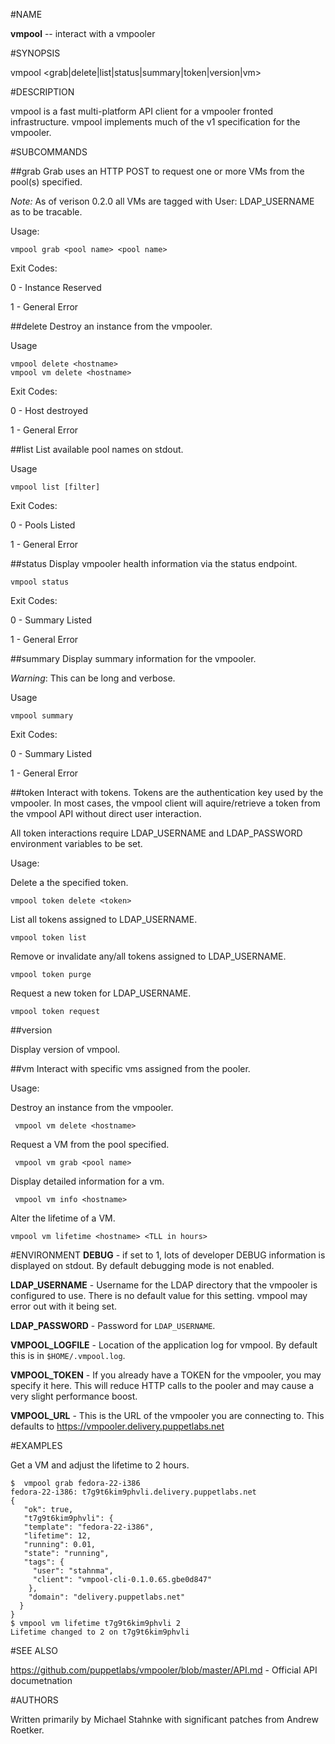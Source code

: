 #NAME

**vmpool** -- interact with a vmpooler


#SYNOPSIS

vmpool <grab|delete|list|status|summary|token|version|vm>

#DESCRIPTION

vmpool is a fast multi-platform API client for a vmpooler fronted infrastructure. vmpool implements much of the v1 specification for the vmpooler.

#SUBCOMMANDS

##grab
Grab uses an HTTP POST to request one or more VMs from the pool(s) specified.

_Note:_ As of verison 0.2.0 all VMs are tagged with User: LDAP_USERNAME as to be tracable.

Usage:

    vmpool grab <pool name> <pool name>

Exit Codes:

0 - Instance Reserved

1 - General Error

##delete
Destroy an instance from the vmpooler.

Usage

    vmpool delete <hostname>
    vmpool vm delete <hostname>

Exit Codes:

0 - Host destroyed

1 - General Error

##list
List available pool names on stdout.

Usage

    vmpool list [filter]

Exit Codes:

0 - Pools Listed

1 - General Error


##status
Display vmpooler health information via the status endpoint.

    vmpool status

Exit Codes:

0 - Summary Listed

1 - General Error

##summary
Display summary information for the vmpooler.

_Warning_: This can be long and verbose.

Usage

    vmpool summary
    
Exit Codes:

0 - Summary Listed

1 - General Error

##token
Interact with tokens. Tokens are the authentication key used by the vmpooler. In most cases, the vmpool client will aquire/retrieve a token from the vmpool API without direct user interaction.

All token interactions require LDAP_USERNAME and LDAP_PASSWORD environment variables to be set.

Usage:
     
Delete a the specified token.

    vmpool token delete <token>
    
List all tokens assigned to LDAP_USERNAME.
    
    vmpool token list
    
Remove or invalidate any/all tokens assigned to LDAP_USERNAME.
    
    vmpool token purge
    
Request a new token for LDAP_USERNAME.    
    
    vmpool token request

##version

Display version of vmpool.

##vm
Interact with specific vms assigned from the pooler.

Usage:

Destroy an instance from the vmpooler.
    
     vmpool vm delete <hostname>

Request a VM from the pool specified. 

     vmpool vm grab <pool name>

Display detailed information for a vm.

     vmpool vm info <hostname>

Alter the lifetime of a VM.


    vmpool vm lifetime <hostname> <TLL in hours>


#ENVIRONMENT
**DEBUG** - if set to 1, lots of developer DEBUG information is displayed on stdout. By default debugging mode is not enabled.

**LDAP_USERNAME** - Username for the LDAP directory that the vmpooler is configured to use. There is no default value for this setting. vmpool may error out with it being set.

**LDAP_PASSWORD** - Password for `LDAP_USERNAME`.

**VMPOOL_LOGFILE** - Location of the application log for vmpool. By default this is in `$HOME/.vmpool.log`.

**VMPOOL_TOKEN** - If you already have a TOKEN for the vmpooler, you may specify it here. This will reduce HTTP calls to the pooler and may cause a very slight performance boost. 

**VMPOOL_URL** - This is the URL of the vmpooler you are connecting to. This defaults to https://vmpooler.delivery.puppetlabs.net


#EXAMPLES

Get a VM and adjust the lifetime to 2 hours.

    $  vmpool grab fedora-22-i386
    fedora-22-i386: t7g9t6kim9phvli.delivery.puppetlabs.net
    {
       "ok": true,
       "t7g9t6kim9phvli": {
       "template": "fedora-22-i386",
       "lifetime": 12,
       "running": 0.01,
       "state": "running",
       "tags": {
         "user": "stahnma",
         "client": "vmpool-cli-0.1.0.65.gbe0d847"
        },
        "domain": "delivery.puppetlabs.net"
      }
    }
    $ vmpool vm lifetime t7g9t6kim9phvli 2
    Lifetime changed to 2 on t7g9t6kim9phvli

#SEE ALSO

https://github.com/puppetlabs/vmpooler/blob/master/API.md - Official API documetnation


#AUTHORS

Written primarily by Michael Stahnke with significant patches from Andrew Roetker.

